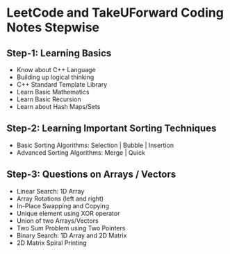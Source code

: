 # LeetCode and TakeUForward Coding Notes Stepwise

## Step-1: Learning Basics

- Know about C++ Language
- Building up logical thinking
- C++ Standard Template Library
- Learn Basic Mathematics
- Learn Basic Recursion
- Learn about Hash Maps/Sets

## Step-2: Learning Important Sorting Techniques

- Basic Sorting Algorithms: Selection | Bubble | Insertion
- Advanced Sorting Algorithms: Merge | Quick

## Step-3: Questions on Arrays / Vectors

- Linear Search: 1D Array
- Array Rotations (left and right)
- In-Place Swapping and Copying
- Unique element using XOR operator
- Union of two Arrays/Vectors
- Two Sum Problem using Two Pointers
- Binary Search: 1D Array and 2D Matrix
- 2D Matrix Spiral Printing
